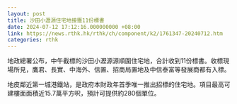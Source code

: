 ```yaml
---
layout: post
title: 沙田小瀝源住宅地接獲11份標書
date: 2024-07-12 17:12:16.000000000 +08:00
link: https://news.rthk.hk/rthk/ch/component/k2/1761347-20240712.htm
categories: rthk
---
```


地政總署公布，中午截標的沙田小瀝源源順圍住宅地，合計收到11份標書。收標現場所見，鷹君、長實、中海外、信置、招商局置地及中信泰富等發展商都有入標。

地皮鄰近第一城港鐵站，是政府本財政年首季唯一推出招標的住宅地。項目最高可建樓面面積近15.7萬平方呎，預計可提供約280個單位。
